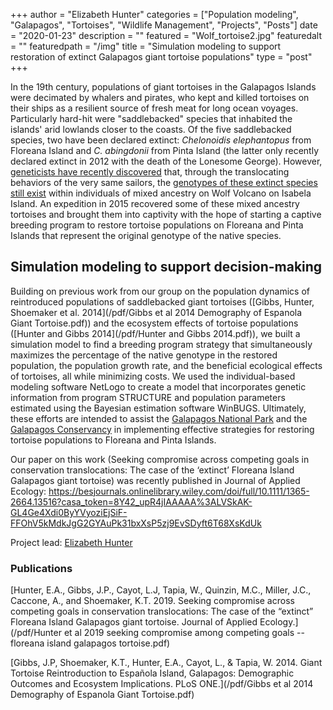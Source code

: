 +++
author = "Elizabeth Hunter"
categories = ["Population modeling", "Galapagos", "Tortoises", "Wildlife Management", "Projects", "Posts"]
date = "2020-01-23"
description = ""
featured = "Wolf_tortoise2.jpg"
featuredalt = ""
featuredpath = "/img"
title = "Simulation modeling to support restoration of extinct Galapagos giant tortoise populations"
type = "post"
+++

In the 19th century, populations of giant tortoises in the Galapagos Islands were decimated by whalers and pirates, who kept and killed tortoises on their ships as a resilient source of fresh meat for long ocean voyages. Particularly hard-hit were "saddlebacked" species that inhabited the islands' arid lowlands closer to the coasts.  Of the five saddlebacked species, two have been declared extinct: *Chelonoidis elephantopus* from Floreana Island and *C. abingdonii* from Pinta Island (the latter only recently declared extinct in 2012 with the death of the Lonesome George).  However, [geneticists have recently discovered](http://www.sciencedirect.com/science/article/pii/S0960982211013765) that, through the translocating behaviors of the very same sailors, the [genotypes of these extinct species still exist](http://www.sciencedirect.com/science/article/pii/S000632071200434X) within individuals of mixed ancestry on Wolf Volcano on Isabela Island.  An expedition in 2015 recovered some of these mixed ancestry tortoises and brought them into captivity with the hope of starting a captive breeding program to restore tortoise populations on Floreana and Pinta Islands that represent the original genotype of the native species.

## Simulation modeling to support decision-making

Building on previous work from our group on the population dynamics of reintroduced populations of saddlebacked giant tortoises ([Gibbs, Hunter, Shoemaker et al. 2014](/pdf/Gibbs et al 2014 Demography of Espanola Giant Tortoise.pdf)) and the ecosystem effects of tortoise populations ([Hunter and Gibbs 2014](/pdf/Hunter and Gibbs 2014.pdf)), we built a simulation model to find a breeding program strategy that simultaneously maximizes the percentage of the native genotype in the restored population, the population growth rate, and the beneficial ecological effects of tortoises, all while minimizing costs.  We used the individual-based modeling software NetLogo to create a model that incorporates genetic information from program STRUCTURE and population parameters estimated using the Bayesian estimation software WinBUGS.  Ultimately, these efforts are intended to assist the [Galapagos National Park](http://www.galapagos.gob.ec/) and the [Galapagos Conservancy](http://www.galapagos.org/conservation/conservation/project-areas/ecosystem-restoration/tortoise-restoration/) in implementing effective strategies for restoring tortoise populations to Floreana and Pinta Islands.

Our paper on this work (Seeking compromise across competing goals in conservation translocations: The case of the ‘extinct’ Floreana Island Galapagos giant tortoise) was recently published in Journal of Applied Ecology: https://besjournals.onlinelibrary.wiley.com/doi/full/10.1111/1365-2664.13516?casa_token=8Y42_upR4jIAAAAA%3ALVSkAK-GL4Ge4Xdi0ByYVyoziEjSiF-FFOhV5kMdkJgG2GYAuPk31bxXsP5zj9EvSDyft6T68XsKdUk

Project lead: [Elizabeth Hunter](http://elizabethhunter.weebly.com/)

### Publications

[Hunter, E.A., Gibbs, J.P., Cayot, L.J, Tapia, W., Quinzin, M.C., Miller, J.C., Caccone, A., and Shoemaker, K.T. 2019. Seeking compromise across competing goals in conservation translocations: The case of the “extinct” Floreana Island Galapagos giant tortoise. Journal of Applied Ecology.](/pdf/Hunter et al 2019 seeking compromise among competing goals -- floreana island galapagos tortoise.pdf)

[Gibbs, J.P, Shoemaker, K.T., Hunter, E.A., Cayot, L., & Tapia, W. 2014. Giant Tortoise Reintroduction to Española Island, Galapagos: Demographic Outcomes and Ecosystem Implications. PLoS ONE.](/pdf/Gibbs et al 2014 Demography of Espanola Giant Tortoise.pdf)
